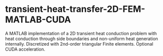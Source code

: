 transient-heat-transfer-2D-FEM-MATLAB-CUDA
==========================================

A MATLAB implementation of a 2D transient heat conduction problem with heat conduction through side boundaries and non-uniform heat generation internally.  Discretized with 2nd-order triangular Finite elements.  Optional CUDA acceleration.